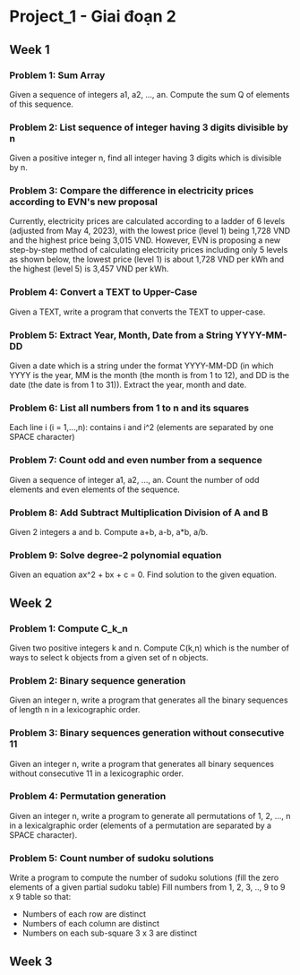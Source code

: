 # Project_1  -  Giai đoạn 2

## Week 1

### Problem 1: Sum Array

Given a sequence of integers a1, a2, ..., an. Compute the sum Q of elements of this sequence.
 
### Problem 2: List sequence of integer having 3 digits divisible by n


Given a positive integer n, find all integer having 3 digits which is divisible by n.

### Problem 3: Compare the difference in electricity prices according to EVN's new proposal

Currently, electricity prices are calculated according to a ladder of 6 levels (adjusted from May 4, 2023), with the lowest price (level 1) being 1,728 VND and the highest price being 3,015 VND. However, EVN is proposing a new step-by-step method of calculating electricity prices including only 5 levels as shown below, the lowest price (level 1) is about 1,728 VND per kWh and the highest (level 5) is 3,457 VND per kWh.

### Problem 4: Convert a TEXT to Upper-Case


Given a TEXT, write a program that converts the TEXT to upper-case. 

### Problem 5: Extract Year, Month, Date from a String YYYY-MM-DD

Given a date which is a string under the format YYYY-MM-DD (in which YYYY is the year, MM is the month (the month is from 1 to 12), and DD is the date (the date is from 1 to 31)). Extract the year, month and date.


### Problem 6: List all numbers from 1 to n and its squares

Each line i (i = 1,...,n): contains i and i^2 (elements are separated by one SPACE character)

### Problem 7: Count odd and even number from a sequence

Given a sequence of integer a1, a2, ..., an. Count the number of odd elements and even elements of the sequence.

### Problem 8: Add Subtract Multiplication Division of A and B

Given 2 integers a and b. Compute a+b, a-b, a*b, a/b.

### Problem 9: Solve degree-2 polynomial equation

Given an equation ax^2 + bx + c = 0. Find solution to the given equation.

## Week 2

### Problem 1: Compute C_k_n

Given two positive integers k and n. Compute C(k,n) which is the number of ways to select k objects from a given set of n objects.

### Problem 2: Binary sequence generation

Given an integer n, write a program that generates all the binary sequences of length n in a lexicographic order.

### Problem 3: Binary sequences generation without consecutive 11

Given an integer n, write a program that generates all binary sequences without consecutive 11 in a lexicographic order.

### Problem 4: Permutation generation

Given an integer n, write a program to generate all permutations of 1, 2, ..., n in a lexicalgraphic order (elements of a permutation are separated by a SPACE character).

### Problem 5: Count number of sudoku solutions

Write a program to compute the number of sudoku solutions (fill the zero elements of a given partial sudoku table)
Fill numbers from 1, 2, 3, .., 9 to 9 x 9 table so that:
* Numbers of each row are distinct
* Numbers of each column are distinct
* Numbers on each sub-square 3 x 3 are distinct

## Week 3


